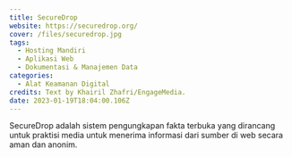 ```yaml
---
title: SecureDrop
website: https://securedrop.org/
cover: /files/securedrop.jpg
tags:
  - Hosting Mandiri
  - Aplikasi Web
  - Dokumentasi & Manajemen Data
categories:
  - Alat Keamanan Digital
credits: Text by Khairil Zhafri/EngageMedia.
date: 2023-01-19T18:04:00.106Z
---
```

SecureDrop adalah sistem pengungkapan fakta terbuka yang dirancang untuk praktisi media untuk menerima informasi dari sumber di web secara aman dan anonim.